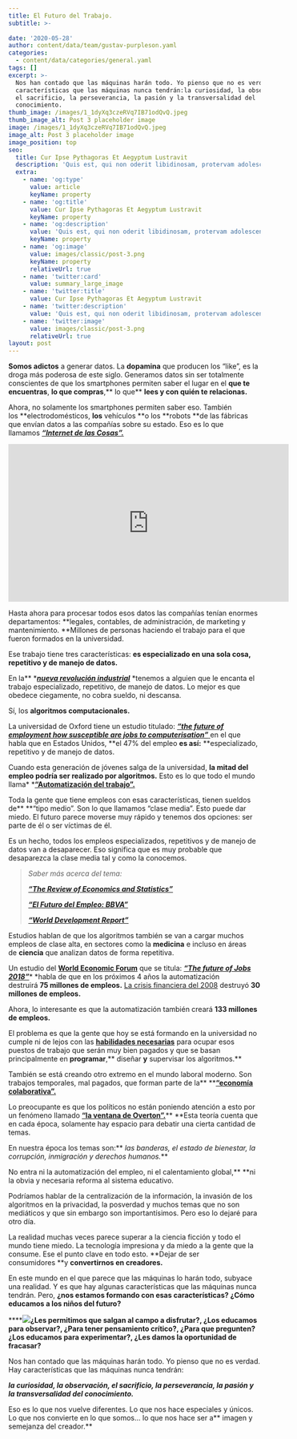 ```yaml
---
title: El Futuro del Trabajo.
subtitle: >-
  
date: '2020-05-28'
author: content/data/team/gustav-purpleson.yaml
categories:
  - content/data/categories/general.yaml
tags: []
excerpt: >-
  Nos han contado que las máquinas harán todo. Yo pienso que no es verdad. Hay
  características que las máquinas nunca tendrán:la curiosidad, la observación,
  el sacrificio, la perseverancia, la pasión y la transversalidad del
  conocimiento.
thumb_image: /images/1_1dyXq3czeRVq7IB71odQvQ.jpeg
thumb_image_alt: Post 3 placeholder image
image: /images/1_1dyXq3czeRVq7IB71odQvQ.jpeg
image_alt: Post 3 placeholder image
image_position: top
seo:
  title: Cur Ipse Pythagoras Et Aegyptum Lustravit
  description: 'Quis est, qui non oderit libidinosam, protervam adolescentiam'
  extra:
    - name: 'og:type'
      value: article
      keyName: property
    - name: 'og:title'
      value: Cur Ipse Pythagoras Et Aegyptum Lustravit
      keyName: property
    - name: 'og:description'
      value: 'Quis est, qui non oderit libidinosam, protervam adolescentiam'
      keyName: property
    - name: 'og:image'
      value: images/classic/post-3.png
      keyName: property
      relativeUrl: true
    - name: 'twitter:card'
      value: summary_large_image
    - name: 'twitter:title'
      value: Cur Ipse Pythagoras Et Aegyptum Lustravit
    - name: 'twitter:description'
      value: 'Quis est, qui non oderit libidinosam, protervam adolescentiam'
    - name: 'twitter:image'
      value: images/classic/post-3.png
      relativeUrl: true
layout: post
---
```

**Somos adictos** a generar datos. La **dopamina** que producen los “like”, es la droga más poderosa de este siglo. Generamos datos sin ser totalmente conscientes de que los smartphones permiten saber el lugar en el **que te encuentras**, **lo que compras**,\*\* lo que\*\* **lees y con quién te relacionas.**

Ahora, no solamente los smartphones permiten saber eso. También los \*\*electrodomésticos, **los** vehículos \*\*o los \*\*robots \*\*de las fábricas que envían datos a las compañías sobre su estado. Eso es lo que llamamos [***“Internet de las Cosas”.***](https://es.wikipedia.org/wiki/Internet_de_las_cosas)

<iframe width="560" height="315" src="https://www.youtube.com/embed/tlThdr3O5Qo" title="YouTube video player" frameborder="0" allow="accelerometer; autoplay; clipboard-write; encrypted-media; gyroscope; picture-in-picture" allowfullscreen></iframe>

Hasta ahora para procesar todos esos datos las compañías tenían enormes departamentos: \*\*legales, contables, de administración, de marketing y mantenimiento. \*\*Millones de personas haciendo el trabajo para el que fueron formados en la universidad.

Ese trabajo tiene tres características: **es especializado en una sola cosa, repetitivo y de manejo de datos.**

En la\*\* \*[***nueva revolución industrial***](https://es.wikipedia.org/wiki/Revoluci%C3%B3n_industrial_etapa_cuatro) \*tenemos a alguien que le encanta el trabajo especializado, repetitivo, de manejo de datos. Lo mejor es que obedece ciegamente, no cobra sueldo, ni descansa.

Sí, los **algoritmos computacionales.**

La universidad de Oxford tiene un estudio titulado: [***“the future of employment how susceptible are jobs to computerisation”*** ](https://www.oxfordmartin.ox.ac.uk/downloads/academic/The_Future_of_Employment.pdf)en el que habla que en Estados Unidos, \*\*el 47% del empleo **es así:** \*\*especializado, repetitivo y de manejo de datos.

Cuando esta generación de jóvenes salga de la universidad, **la mitad del empleo podría ser realizado por algoritmos.** Esto es lo que todo el mundo llama\* \*[**“Automatización del trabajo”.**](https://es.wikipedia.org/wiki/Automatizaci%C3%B3n_del_trabajo)

Toda la gente que tiene empleos con esas características, tienen sueldos de\*\* \*\*“tipo medio”. Son lo que llamamos “clase media”. Esto puede dar miedo. El futuro parece moverse muy rápido y tenemos dos opciones: ser parte de él o ser víctimas de él.

Es un hecho, todos los empleos especializados, repetitivos y de manejo de datos van a desaparecer. Eso significa que es muy probable que desaparezca la clase media tal y como la conocemos.

> *Saber más acerca del tema:*
>
> [***“The Review of Economics and Statistics”***](https://www.mitpressjournals.org/loi/rest)
>
> [***“El Futuro del Empleo: BBVA”***](https://www.bbvaresearch.com/publicaciones/el-futuro-del-empleo/)
>
> [***“World Development Report”***](https://openknowledge.worldbank.org/handle/10986/23347)

Estudios hablan de que los algoritmos también se van a cargar muchos empleos de clase alta, en sectores como la **medicina** e incluso en áreas de **ciencia** que analizan datos de forma repetitiva.

Un estudio del [**World Economic Forum**](http://reports.weforum.org/) que se titula: [***“The future of Jobs 2018”***](http://reports.weforum.org/future-of-jobs-2018/)\* \*habla de que en los próximos 4 años la automatización destruirá **75 millones de empleos.** [La crisis financiera del 2008](https://es.wikipedia.org/wiki/Gran_Recesi%C3%B3n) destruyó **30 millones de empleos.**

Ahora, lo interesante es que la automatización también creará **133 millones de empleos.**

El problema es que la gente que hoy se está formando en la universidad no cumple ni de lejos con las [**habilidades necesarias**](https://www.eae.es/categorias-de-actualidad/medios/cuales-son-las-soft-skills-mas-demandadas) para ocupar esos puestos de trabajo que serán muy bien pagados y que se basan principalmente en **programar**,\*\* diseñar **y** supervisar los algoritmos.\*\*

También se está creando otro extremo en el mundo laboral moderno. Son trabajos temporales, mal pagados, que forman parte de la\*\* \*\*[**“economía colaborativa”.**](https://es.wikipedia.org/wiki/Consumo_colaborativo)

Lo preocupante es que los políticos no están poniendo atención a esto por un fenómeno llamado [**“la ventana de Overton”.**](https://es.wikipedia.org/wiki/Ventana_de_Overton)\*\* \*\*Esta teoría cuenta que en cada época, solamente hay espacio para debatir una cierta cantidad de temas.

En nuestra época los temas son:\*\* *las banderas, el estado de bienestar, la corrupción, inmigración y derechos humanos.*\*\*

No entra ni la automatización del empleo, ni el calentamiento global,\*\* \*\*ni la obvia y necesaria reforma al sistema educativo.

Podríamos hablar de la centralización de la información, la invasión de los algoritmos en la privacidad, la posverdad y muchos temas que no son mediáticos y que sin embargo son importantísimos. Pero eso lo dejaré para otro día.

La realidad muchas veces parece superar a la ciencia ficción y todo el mundo tiene miedo. La tecnología impresiona y da miedo a la gente que la consume. Ese el punto clave en todo esto. \*\*Dejar de ser consumidores \*\*y **convertirnos en creadores.**

En este mundo en el que parece que las máquinas lo harán todo, subyace una realidad. Y es que hay algunas características que las máquinas nunca tendrán. Pero, **¿nos estamos formando con esas características? ¿Cómo educamos a los niños del futuro?**

****![](/\_static/app-assets/images/1\_Rwy2Zv6yoECar9dfMqOA-w.jpeg)**¿Les permitimos que salgan al campo a disfrutar?, ¿Los educamos para observar?, ¿Para tener pensamiento crítico?, ¿Para que pregunten? ¿Los educamos para experimentar?, ¿Les damos la oportunidad de fracasar?**

Nos han contado que las máquinas harán todo. Yo pienso que no es verdad. Hay características que las máquinas nunca tendrán:

***la curiosidad, la observación, el sacrificio, la perseverancia, la pasión y la transversalidad del conocimiento.***

Eso es lo que nos vuelve diferentes. Lo que nos hace especiales y únicos. Lo que nos convierte en lo que somos… lo que nos hace ser a** imagen y semejanza del creador.**

